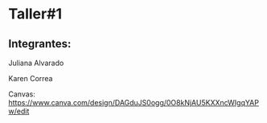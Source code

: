 # Taller#1

## Integrantes:

Juliana Alvarado

Karen Correa

Canvas: https://www.canva.com/design/DAGduJS0ogg/0O8kNjAU5KXXncWIgqYAPw/edit
